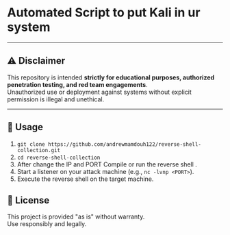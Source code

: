 # Automated Script to put Kali in ur system

---

## ⚠️ Disclaimer

This repository is intended **strictly for educational purposes, authorized penetration testing, and red team engagements**.  
Unauthorized use or deployment against systems without explicit permission is illegal and unethical.

---
## 🚀 Usage

1. ```git clone https://github.com/andrewmamdouh122/reverse-shell-collection.git```
2. ```cd reverse-shell-collection``` 
3. After change the IP and PORT Compile or run the reverse shell .
4. Start a listener on your attack machine (e.g., `nc -lvnp <PORT>`).
5. Execute the reverse shell on the target machine.


## 📜 License

This project is provided "as is" without warranty.  
Use responsibly and legally.
